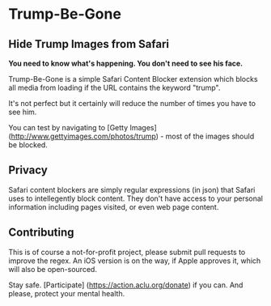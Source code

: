 
# Trump-Be-Gone 

## Hide Trump Images from Safari

**You need to know what's happening. You don't need to see his face.**

<!--- haha but seriously check it out -->

Trump-Be-Gone is a simple Safari Content Blocker extension which blocks all media from loading if the URL contains the keyword "trump".

It's not perfect but it certainly will reduce the number of times you have to see him.

You can test by navigating to [Getty Images] (http://www.gettyimages.com/photos/trump) - most of the images should be blocked.

## Privacy

Safari content blockers are simply regular expressions (in json) that Safari uses to intellegently block content. They don't have access to your personal information including pages visited, or even web page content.

## Contributing
This is of course a not-for-profit project, please submit pull requests to improve the regex. An iOS version is on the way, if Apple approves it, which will also be open-sourced.

Stay safe. [Participate] (https://action.aclu.org/donate) if you can. And please, protect your mental health.

